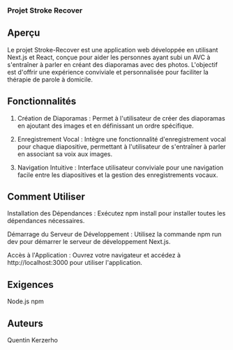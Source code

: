 ### Projet Stroke Recover

## Aperçu
Le projet Stroke-Recover est une application web développée en utilisant Next.js et React, conçue pour aider les personnes ayant subi un AVC à s'entraîner à parler en créant des diaporamas avec des photos. L'objectif est d'offrir une expérience conviviale et personnalisée pour faciliter la thérapie de parole à domicile.

## Fonctionnalités
1. Création de Diaporamas : Permet à l'utilisateur de créer des diaporamas en ajoutant des images et en définissant un ordre spécifique.

2. Enregistrement Vocal : Intègre une fonctionnalité d'enregistrement vocal pour chaque diapositive, permettant à l'utilisateur de s'entraîner à parler en associant sa voix aux images.

3. Navigation Intuitive : Interface utilisateur conviviale pour une navigation facile entre les diapositives et la gestion des enregistrements vocaux.

## Comment Utiliser
Installation des Dépendances : Exécutez npm install pour installer toutes les dépendances nécessaires.

Démarrage du Serveur de Développement : Utilisez la commande npm run dev pour démarrer le serveur de développement Next.js.

Accès à l'Application : Ouvrez votre navigateur et accédez à http://localhost:3000 pour utiliser l'application.

## Exigences
Node.js
npm

## Auteurs
Quentin Kerzerho
